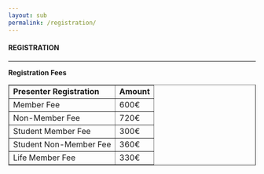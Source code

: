 ```yaml
---
layout: sub
permalink: /registration/
---
```


<!---<h4>REGISTRATION & PAYMENT INSTRUCTIONS</h4>-->
<h4>REGISTRATION</h4>
<hr/>

<b>Registration Fees</b></a><br/>
<table border=1><tr><td>
<b>Presenter Registration</b></td><td>	<b>Amount</b>
</td></tr><tr><td>Member Fee	</td><td>600&euro;
</td></tr><tr><td>Non-Member Fee	</td><td>720&euro;
</td></tr><tr><td>Student Member Fee</td><td>300&euro;
</td></tr><tr><td>Student Non-Member Fee</td><td>360&euro;
</td></tr><tr><td>Life Member Fee	</td><td>330&euro;
</td></tr></table>


<!---
<b>IMPORTANT</b>
<ul>
<li>	Read the following instructions and then complete the online registration form. All items are required. To avoid delay and complications, follow the instructions carefully.</li>
<li>	Pay your registration fee(s) by Credit Card or Wire Transfer.</li>
<li>	After successful payment transaction, a payment receipt will be sent to you by email.</li>
<li>	Each participant is requested to fill out the other fields in the IEEE CVent Registration system.</li>
<li>	All registered participants can attend all online conference session and download the conference proceedings.</li>
<li>	<a href="https://web.cvent.com/event/60c3ff29-dfea-4c59-a543-adcdfcadae01/summary" target=_new>Link to IEEE Membership Information.</a></li>
</ul>
<br/>

<ol>

<li><a name="1"><b>Register as a Presenter or Participant</b></a><br/>
<ol type=a>
<li>	Register as Presenter of Accepted Papers
<ul>
<li>	To get the discount for IEEE Membership, you must login with your IEEE Membership number in the registration form.</li>
<li>	For each Accepted Paper, at least one author must register and pay the full Registration Fee (see table for details) .</li>
<li>If you are registering in this category, you will enter the information for your accepted paper, including the Paper Type (Main Conference, Workshop, or Poster), 
    Paper ID (Easychair paper ID), and Paper Title. (<b>Note: If the same author registers more than 5 papers, the 6th paper is free. Do not enter and pay for 
	this 6th paper in the Cvent registration, as it is already entered in the EDAS site. This applies to one paper for every 6 papers sunmitted by the same author.</b>).</li>
<li>The deadline for registration and FULL payment for authors/presenters is (September 1, 2022 at 23:30 MST). If your full payment is not received by the deadline, your paper will be removed from the proceedings.</li>
<li>If you miss any portion of your papyment (e.g. an extra page), you may go back into the registration system and add it, even after you have completed your initial registration.</li>
</ul>
</li>

<li>	Register as a Participant
<ul><li>	To get the discount for IEEE Membership, you must login with your IEEE Membership number in the registration form.
</li><li>	If you are a student, but not an IEEE member,  you must upload a scan of your student ID card in the registration form to receive the student discount.
</li></ul>
</li></ol>
</li>
<br/>

<li><a name="2"><b>Registration and all Applicable Fees</b></a><br/>
<table border=1><tr><td>
<b>Presenter Registration</b></td><td>	<b>Amount</b>
</td></tr><tr><td>Member Fee	</td><td>600&euro;
</td></tr><tr><td>Non-Member Fee	</td><td>720&euro;
</td></tr><tr><td>Student Member Fee</td><td>300&euro;
</td></tr><tr><td>Student Non-Member Fee</td><td>360&euro;
</td></tr><tr><td>Life Member Fee	</td><td>330&euro;
</td></tr></table>
</li>
<br/>

<li><a name="3"><b>Complete the Registration Form in the CVent Registration System and submit your payment.</b></a>
<p>
After your successful registration completion, the IEEE CVent Registration System will send you an email with your payment confirmation/receipt and registration number.<br/>
Link to IEEE CVent Registration System <b>** AVAILABLE SOON **</b></p>
</li> 
-->

</ol>

